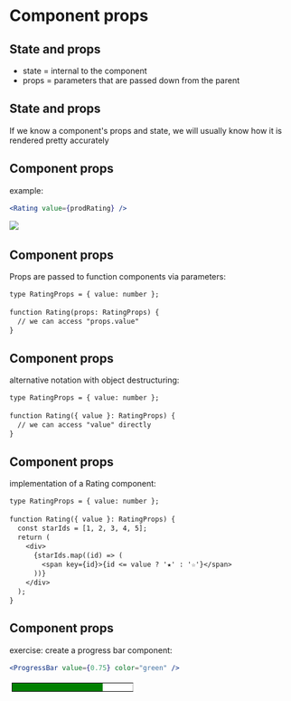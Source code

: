 # Component props

## State and props

- state = internal to the component
- props = parameters that are passed down from the parent

## State and props

If we know a component's props and state, we will usually know how it is rendered pretty accurately

## Component props

example:

```jsx
<Rating value={prodRating} />
```

<img src="assets/rating.png" style="width: 16em" />

## Component props

Props are passed to function components via parameters:

```tsx
type RatingProps = { value: number };

function Rating(props: RatingProps) {
  // we can access "props.value"
}
```

## Component props

alternative notation with object destructuring:

```tsx
type RatingProps = { value: number };

function Rating({ value }: RatingProps) {
  // we can access "value" directly
}
```

## Component props

implementation of a Rating component:

```tsx
type RatingProps = { value: number };

function Rating({ value }: RatingProps) {
  const starIds = [1, 2, 3, 4, 5];
  return (
    <div>
      {starIds.map((id) => (
        <span key={id}>{id <= value ? '★' : '☆'}</span>
      ))}
    </div>
  );
}
```

## Component props

exercise: create a progress bar component:

```jsx
<ProgressBar value={0.75} color="green" />
```

<img src="assets/progress-bar.png" style="width:16em" />

